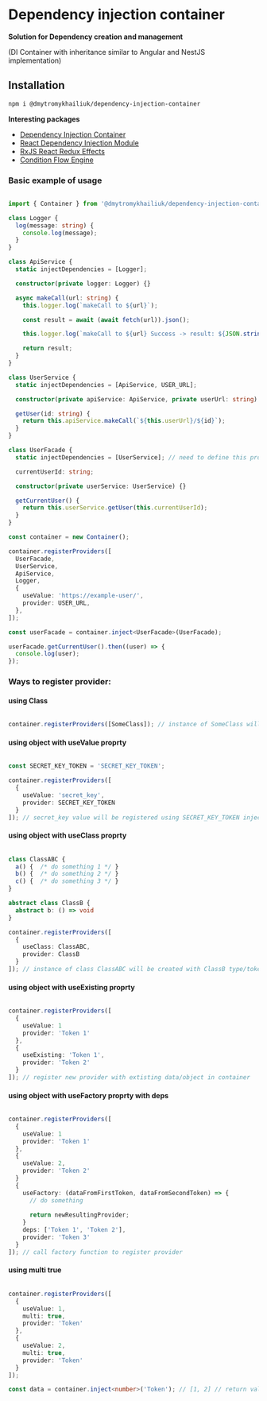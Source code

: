 # Dependency injection container

**Solution for Dependency creation and management**

(DI Container with inheritance similar to Angular and NestJS implementation)

## Installation

```sh
npm i @dmytromykhailiuk/dependency-injection-container
```

**Interesting packages**

- [Dependency Injection Container](https://www.npmjs.com/package/@dmytromykhailiuk/dependency-injection-container)
- [React Dependency Injection Module](https://www.npmjs.com/package/@dmytromykhailiuk/react-di-module)
- [RxJS React Redux Effects](https://www.npmjs.com/package/@dmytromykhailiuk/rx-react-redux-effect)
- [Condition Flow Engine](https://www.npmjs.com/package/@dmytromykhailiuk/condition-flow-engine)

### Basic example of usage

```typescript

import { Container } from '@dmytromykhailiuk/dependency-injection-container';

class Logger {
  log(message: string) {
    console.log(message);
  }
}

class ApiService {
  static injectDependencies = [Logger];

  constructor(private logger: Logger) {}

  async makeCall(url: string) {
    this.logger.log(`makeCall to ${url}`);

    const result = await (await fetch(url)).json();

    this.logger.log(`makeCall to ${url} Success -> result: ${JSON.stringify(result)}`);

    return result;
  }
}

class UserService {
  static injectDependencies = [ApiService, USER_URL];

  constructor(private apiService: ApiService, private userUrl: string) {}

  getUser(id: string) {
    return this.apiService.makeCall(`${this.userUrl}/${id}`);
  }
}

class UserFacade {
  static injectDependencies = [UserService]; // need to define this property for DI

  currentUserId: string;

  constructor(private userService: UserService) {}

  getCurrentUser() {
    return this.userService.getUser(this.currentUserId);
  }
}

const container = new Container();

container.registerProviders([
  UserFacade,
  UserService,
  ApiService,
  Logger,
  {
    useValue: 'https://example-user/',
    provider: USER_URL,
  },
]);

const userFacade = container.inject<UserFacade>(UserFacade);

userFacade.getCurrentUser().then((user) => {
  console.log(user);
});

```

### Ways to register provider:

#### using Class

```typescript

container.registerProviders([SomeClass]); // instance of SomeClass will be created

```

#### using object with useValue proprty

```typescript

const SECRET_KEY_TOKEN = 'SECRET_KEY_TOKEN';

container.registerProviders([
  {
    useValue: 'secret_key',
    provider: SECRET_KEY_TOKEN
  }
]); // secret_key value will be registered using SECRET_KEY_TOKEN injection token

```

#### using object with useClass proprty

```typescript

class ClassABC {
  a() {  /* do something 1 */ }
  b() {  /* do something 2 */ }
  c() {  /* do something 3 */ }
}

abstract class ClassB {
  abstract b: () => void
}

container.registerProviders([
  {
    useClass: ClassABC,
    provider: ClassB
  }
]); // instance of class ClassABC will be created with ClassB type/token 

```

#### using object with useExisting proprty

```typescript

container.registerProviders([
  {
    useValue: 1
    provider: 'Token 1'
  },
  {
    useExisting: 'Token 1',
    provider: 'Token 2'
  }
]); // register new provider with extisting data/object in container

```

#### using object with useFactory proprty with deps

```typescript

container.registerProviders([
  {
    useValue: 1
    provider: 'Token 1'
  },
  {
    useValue: 2,
    provider: 'Token 2'
  }
  {
    useFactory: (dataFromFirstToken, dataFromSecondToken) => {
      // do something
      
      return newResultingProvider;
    }
    deps: ['Token 1', 'Token 2'],
    provider: 'Token 3'
  }
]); // call factory function to register provider

```

#### using multi true
```typescript

container.registerProviders([
  {
    useValue: 1,
    multi: true,
    provider: 'Token'
  },
  {
    useValue: 2,
    multi: true,
    provider: 'Token'
  }
]);

const data = container.inject<number>('Token'); // [1, 2] // return values for "Token" provider

```
